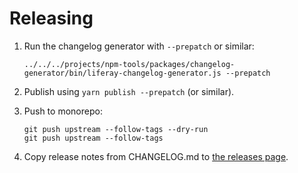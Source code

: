 # Releasing

1.   Run the changelog generator with `--prepatch` or similar:

     ```
     ../../../projects/npm-tools/packages/changelog-generator/bin/liferay-changelog-generator.js --prepatch
     ```

2.   Publish using `yarn publish --prepatch` (or similar).

3.   Push to monorepo:

     ```
     git push upstream --follow-tags --dry-run
     git push upstream --follow-tags
     ```

4.   Copy release notes from CHANGELOG.md to [the releases page](https://github.com/liferay/liferay-frontend-projects/releases).
